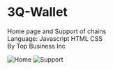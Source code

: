 # 3Q-Wallet  
Home page and Support of chains  
Language: Javascript HTML CSS   
By Top Business Inc

![Home](https://github.com/junlin0902/3Q-Wallet/assets/118623321/9dcec1f0-ad65-4026-8c6c-5f4e82a3d5c6)
![Support](https://github.com/junlin0902/3Q-Wallet/assets/118623321/d93dcb15-f8ab-4e65-a13e-10f15ba0bc2d)
